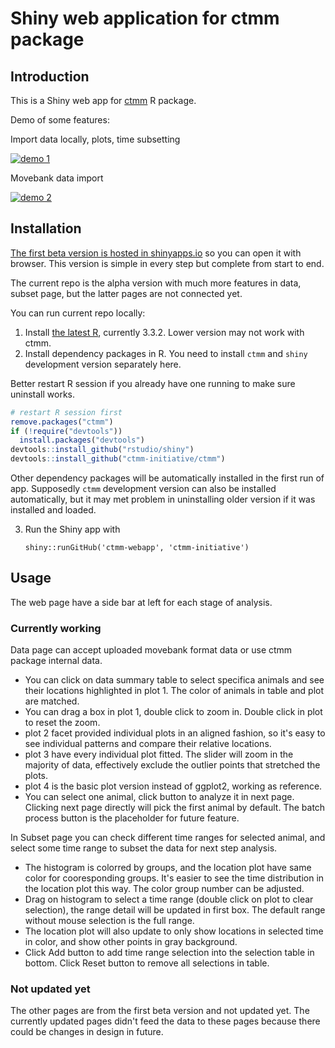 # Shiny web application for ctmm package

## Introduction

This is a Shiny web app for [ctmm](https://cran.r-project.org/web/packages/ctmm/index.html) R package. 

Demo of some features:

Import data locally, plots, time subsetting

[![demo 1](http://img.youtube.com/vi/7vRktLa76Ho/0.jpg)](http://www.youtube.com/watch?v=7vRktLa76Ho "shiny prototype demo")

Movebank data import

[![demo 2](http://img.youtube.com/vi/eKTo2L63TIE/0.jpg)](http://www.youtube.com/watch?v=eKTo2L63TIE "Movebank import demo")

## Installation

[The first beta version is hosted in shinyapps.io](https://ctmm.shinyapps.io/dashboard1/) so you can open it with browser. This version is simple in every step but complete from start to end.

The current repo is the alpha version with much more features in data, subset page, but the latter pages are not connected yet.

You can run current repo locally:

1. Install [the latest R](https://www.r-project.org/), currently 3.3.2. Lower version may not work with ctmm.
2. Install dependency packages in R. You need to install `ctmm` and `shiny` development version separately here. 

Better restart R session if you already have one running to make sure uninstall works.

```r
# restart R session first
remove.packages("ctmm")
if (!require("devtools"))
  install.packages("devtools")
devtools::install_github("rstudio/shiny")
devtools::install_github("ctmm-initiative/ctmm")
```

Other dependency packages will be automatically installed in the first run of app. Supposedly `ctmm` development version can also be installed automatically, but it may met problem in uninstalling older version if it was installed and loaded.

3. Run the Shiny app with

	`shiny::runGitHub('ctmm-webapp', 'ctmm-initiative')`
	
	
## Usage

The web page have a side bar at left for each stage of analysis. 

### Currently working

Data page can accept uploaded movebank format data or use ctmm package internal data. 
- You can click on data summary table to select specifica animals and see their locations highlighted in plot 1. The color of animals in table and plot are matched. 
- You can drag a box in plot 1, double click to zoom in. Double click in plot to reset the zoom.
- plot 2 facet provided individual plots in an aligned fashion, so it's easy to see individual patterns and compare their relative locations.
- plot 3 have every individual plot fitted. The slider will zoom in the majority of data, effectively exclude the outlier points that stretched the plots.
- plot 4 is the basic plot version instead of ggplot2, working as reference.
- You can select one animal, click button to analyze it in next page. Clicking next page directly will pick the first animal by default. The batch process button is the placeholder for future feature.

In Subset page you can check different time ranges for selected animal, and select some time range to subset the data for next step analysis. 
- The histogram is colorred by groups, and the location plot have same color for cooresponding groups. It's easier to see the time distribution in the location plot this way. The color group number can be adjusted.
- Drag on histogram to select a time range (double click on plot to clear selection), the range detail will be updated in first box. The default range without mouse selection is the full range.
- The location plot will also update to only show locations in selected time in color, and show other points in gray background.
- Click Add button to add time range selection into the selection table in bottom.  Click Reset button to remove all selections in table.

### Not updated yet

The other pages are from the first beta version and not updated yet. The currently updated pages didn't feed the data to these pages because there could be changes in design in future.

